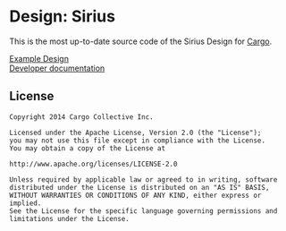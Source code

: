Design: Sirius
=======

This is the most up-to-date source code of the Sirius Design for [Cargo](http://cargocollective.com).

[Example Design](http://cargocollective.com/sirius)  
[Developer documentation](http://cargocollective.com/developers/documentation)

License
-------
	Copyright 2014 Cargo Collective Inc.

	Licensed under the Apache License, Version 2.0 (the "License");
	you may not use this file except in compliance with the License.
	You may obtain a copy of the License at

	http://www.apache.org/licenses/LICENSE-2.0

	Unless required by applicable law or agreed to in writing, software
	distributed under the License is distributed on an "AS IS" BASIS,
	WITHOUT WARRANTIES OR CONDITIONS OF ANY KIND, either express or implied.
	See the License for the specific language governing permissions and
	limitations under the License.